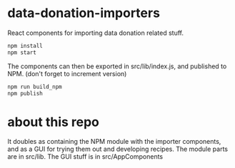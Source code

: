 # data-donation-importers

React components for importing data donation related stuff.

```bash
npm install
npm start
```

The components can then be exported in src/lib/index.js, and published to NPM.
(don't forget to increment version)

```bash
npm run build_npm
npm publish
```

# about this repo

It doubles as containing the NPM module with the importer components, and as a GUI for trying them out and developing recipes. 
The module parts are in src/lib. The GUI stuff is in src/AppComponents 